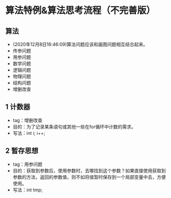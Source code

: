 # 算法特例&算法思考流程（不完善版）

## 算法

* \(2020年12月8日16:46:09\)算法问题应该和画图问题相互结合起来。
* 传参问题
* 用参问题
* 数学问题
* 逻辑问题
* 物理问题
* 结构问题
* 增删改查

## 1 计数器

* tag：增删改查
* 目的：为了记录某条语句或其他一些在for循环中计数的需求。
* 写法：int i; i++;

## 2 暂存思想 

* tag：用参问题
* 目的：获取到参数后，使用参数时，去哪找到这个参数？如果直接使用获取到参数的方法，返回的参数值，则不如将值暂时保存到一个局部变量中去，方便使用。
* 写法：int tmp;

